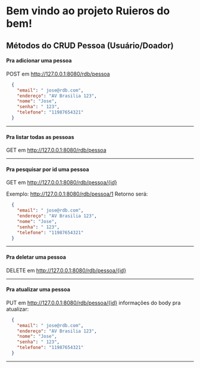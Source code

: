 # Bem vindo ao projeto Ruieros do bem!

## Métodos do CRUD Pessoa (Usuário/Doador)

#### Pra adicionar uma pessoa 
POST em http://127.0.0.1:8080/rdb/pessoa
```json
  {
    "email": " jose@rdb.com",
    "endereço": "AV Brasilia 123",
    "nome": "Jose",
    "senha": " 123",
    "telefone": "11987654321"
  }
```
---

#### Pra listar todas as pessoas 
GET em http://127.0.0.1:8080/rdb/pessoa

---

#### Pra pesquisar por id uma pessoa 
GET em http://127.0.0.1:8080/rdb/pessoa/{id}

Exemplo: http://127.0.0.1:8080/rdb/pessoa/1
Retorno será:
```json
  {
    "email": " jose@rdb.com",
    "endereço": "AV Brasilia 123",
    "nome": "Jose",
    "senha": " 123",
    "telefone": "11987654321"
  }
```

---
#### Pra deletar uma pessoa 
DELETE em http://127.0.0.1:8080/rdb/pessoa/{id}

---
#### Pra atualizar uma pessoa 
PUT em http://127.0.0.1:8080/rdb/pessoa/{id}
informações do body pra atualizar:
```json
  {
    "email": " jose@rdb.com",
    "endereço": "AV Brasilia 123",
    "nome": "Jose",
    "senha": " 123",
    "telefone": "11987654321"
  }
```
---